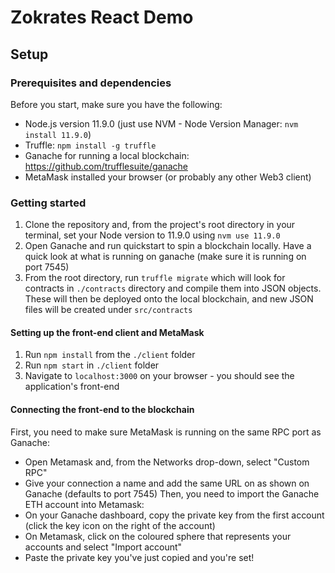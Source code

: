 
# Zokrates React Demo

## Setup


### Prerequisites and dependencies
Before you start, make sure you have the following:
* Node.js version 11.9.0 (just use NVM - Node Version Manager: `nvm install 11.9.0`)
* Truffle: `npm install -g truffle`
* Ganache for running a local blockchain: https://github.com/trufflesuite/ganache
* MetaMask installed your browser (or probably any other Web3 client)


### Getting started

1. Clone the repository and, from the project's root directory in your terminal, set your Node version to 11.9.0 using 
`nvm use 11.9.0`
2. Open Ganache and run quickstart to spin a blockchain locally. Have a quick look at what is running on ganache (make sure it is running on port 7545)
3. From the root directory, run `truffle migrate` which will look for contracts in `./contracts` directory and compile them into JSON objects. These will then be deployed onto the local blockchain, and new JSON files will be created under `src/contracts`

#### Setting up the front-end client and MetaMask
1. Run `npm install` from the `./client` folder
2. Run `npm start` in `./client` folder
3. Navigate to `localhost:3000` on your browser - you should see the application's front-end

#### Connecting the front-end to the blockchain

First, you need to make sure MetaMask is running on the same RPC port as Ganache:
* Open Metamask and, from the Networks drop-down, select "Custom RPC"
* Give your connection a name and add the same URL on as shown on Ganache (defaults to port 7545)
Then, you need to import the Ganache ETH account into Metamask:
* On your Ganache dashboard, copy the private key from the first account (click the key icon on the right of the account)
* On Metamask, click on the coloured sphere that represents your accounts and select "Import account"
* Paste the private key you've just copied and you're set!
